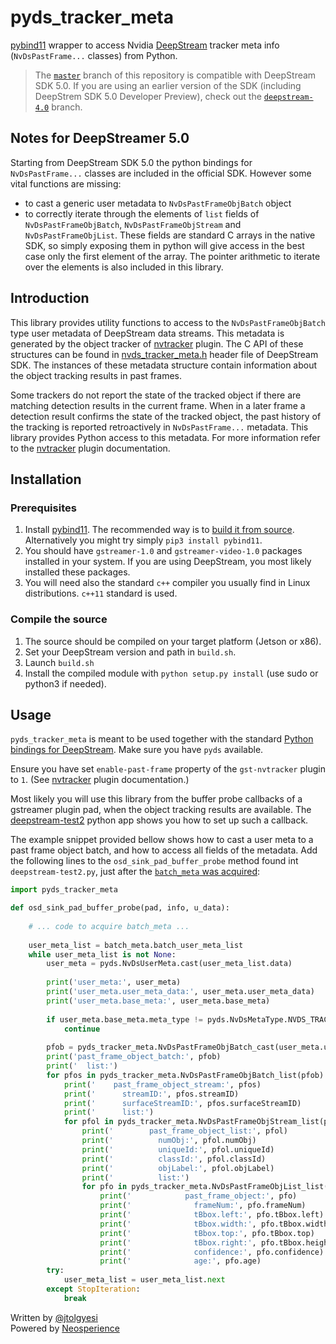 # pyds_tracker_meta

[pybind11](https://github.com/pybind/pybind11) wrapper to access Nvidia [DeepStream](https://developer.nvidia.com/deepstream-sdk) tracker meta info (`NvDsPastFrame...` classes) from Python.

> The [`master`](//github.com/mrtj/pyds_tracker_meta/tree/master) branch of this repository is compatible with DeepStream SDK 5.0. If you are using an earlier version of the SDK (including DeepStrem SDK 5.0 Developer Preview), check out the [`deepstream-4.0`](//github.com/mrtj/pyds_tracker_meta/tree/deepstream-4.0) branch.

## Notes for DeepStreamer 5.0

Starting from DeepStream SDK 5.0 the python bindings for `NvDsPastFrame...` classes are included in the official SDK. However some vital functions are missing:
 - to cast a generic user metadata to `NvDsPastFrameObjBatch` object
 - to correctly iterate through the elements of `list` fields of `NvDsPastFrameObjBatch`, `NvDsPastFrameObjStream` and `NvDsPastFrameObjList`. These fields are standard C arrays in the native SDK, so simply exposing them in python will give access in the best case only the first element of the array. The pointer arithmetic to iterate over the elements is also included in this library.
 
## Introduction

This library provides utility functions to access to the `NvDsPastFrameObjBatch` type user metadata of DeepStream data streams. This metadata is generated by the object tracker of [nvtracker](https://docs.nvidia.com/metropolis/deepstream/dev-guide/#page/DeepStream%20Plugins%20Development%20Guide/deepstream_plugin_details.3.02.html#) plugin. The C API of these structures can be found in [nvds_tracker_meta.h](https://docs.nvidia.com/metropolis/deepstream/dev-guide/DeepStream_Development_Guide/baggage/nvds__tracker__meta_8h.html) header file of DeepStream SDK. The instances of these metadata structure contain information about the object tracking results in past frames. 

Some trackers do not report the state of the tracked object if there are matching detection results in the current frame. When in a later frame a detection result confirms the state of the tracked object, the past history of the tracking is reported retroactively in `NvDsPastFrame...` metadata. This library provides Python access to this metadata. For more information refer to the [nvtracker](https://docs.nvidia.com/metropolis/deepstream/dev-guide/#page/DeepStream%20Plugins%20Development%20Guide/deepstream_plugin_details.3.02.html#) plugin documentation.

## Installation

### Prerequisites

1. Install [pybind11](https://github.com/pybind/pybind11). The recommended way is to [build it from source](https://pybind11.readthedocs.io/en/stable/basics.html?highlight=install#compiling-the-test-cases). Alternatively you might try simply `pip3 install pybind11`.
2. You should have `gstreamer-1.0` and `gstreamer-video-1.0` packages installed in your system. If you are using DeepStream, you most likely installed these packages.
3. You will need also the standard `c++` compiler you usually find in Linux distributions. `c++11` standard is used.

### Compile the source

1. The source should be compiled on your target platform (Jetson or x86).
2. Set your DeepStream version and path in `build.sh`.
3. Launch `build.sh`
4. Install the compiled module with `python setup.py install` (use sudo or python3 if needed).

## Usage

`pyds_tracker_meta` is meant to be used together with the standard [Python bindings for DeepStream](https://github.com/NVIDIA-AI-IOT/deepstream_python_apps). Make sure you have `pyds` available.

Ensure you have set `enable-past-frame` property of the `gst-nvtracker` plugin to `1`. (See [nvtracker](https://docs.nvidia.com/metropolis/deepstream/dev-guide/#page/DeepStream%20Plugins%20Development%20Guide/deepstream_plugin_details.3.02.html#) plugin documentation.)

Most likely you will use this library from the buffer probe callbacks of a gstreamer plugin pad, when the object tracking results are available. The [deepstream-test2](https://github.com/NVIDIA-AI-IOT/deepstream_python_apps/tree/master/apps/deepstream-test2) python app shows you how to set up such a callback. 

The example snippet provided bellow shows how to cast a user meta to a past frame object batch, and how to access all fields of the metadata. Add the following lines to the `osd_sink_pad_buffer_probe` method found int `deepstream-test2.py`, just after the [`batch_meta` was acquired](https://github.com/NVIDIA-AI-IOT/deepstream_python_apps/blob/2931f6b295b58aed15cb29074d13763c0f8d47be/apps/deepstream-test2/deepstream_test_2.py#L61):

```python
import pyds_tracker_meta

def osd_sink_pad_buffer_probe(pad, info, u_data):
    
    # ... code to acquire batch_meta ...
    
    user_meta_list = batch_meta.batch_user_meta_list
    while user_meta_list is not None:
        user_meta = pyds.NvDsUserMeta.cast(user_meta_list.data)
        
        print('user_meta:', user_meta)
        print('user_meta.user_meta_data:', user_meta.user_meta_data)
        print('user_meta.base_meta:', user_meta.base_meta)
        
        if user_meta.base_meta.meta_type != pyds.NvDsMetaType.NVDS_TRACKER_PAST_FRAME_META:
            continue
            
        pfob = pyds_tracker_meta.NvDsPastFrameObjBatch_cast(user_meta.user_meta_data)
        print('past_frame_object_batch:', pfob)
        print('  list:')
        for pfos in pyds_tracker_meta.NvDsPastFrameObjBatch_list(pfob):
            print('    past_frame_object_stream:', pfos)
            print('      streamID:', pfos.streamID)
            print('      surfaceStreamID:', pfos.surfaceStreamID)
            print('      list:')
            for pfol in pyds_tracker_meta.NvDsPastFrameObjStream_list(pfos):
                print('        past_frame_object_list:', pfol)
                print('          numObj:', pfol.numObj)
                print('          uniqueId:', pfol.uniqueId)
                print('          classId:', pfol.classId)
                print('          objLabel:', pfol.objLabel)
                print('          list:')
                for pfo in pyds_tracker_meta.NvDsPastFrameObjList_list(pfol):
                    print('            past_frame_object:', pfo)
                    print('              frameNum:', pfo.frameNum)
                    print('              tBbox.left:', pfo.tBbox.left)
                    print('              tBbox.width:', pfo.tBbox.width)
                    print('              tBbox.top:', pfo.tBbox.top)
                    print('              tBbox.right:', pfo.tBbox.height)
                    print('              confidence:', pfo.confidence)
                    print('              age:', pfo.age)
        try:
            user_meta_list = user_meta_list.next
        except StopIteration:
            break
```

Written by [@jtolgyesi](http://twitter.com/jtolgyesi)<br/>
Powered by [Neosperience](https://www.neosperience.com)
